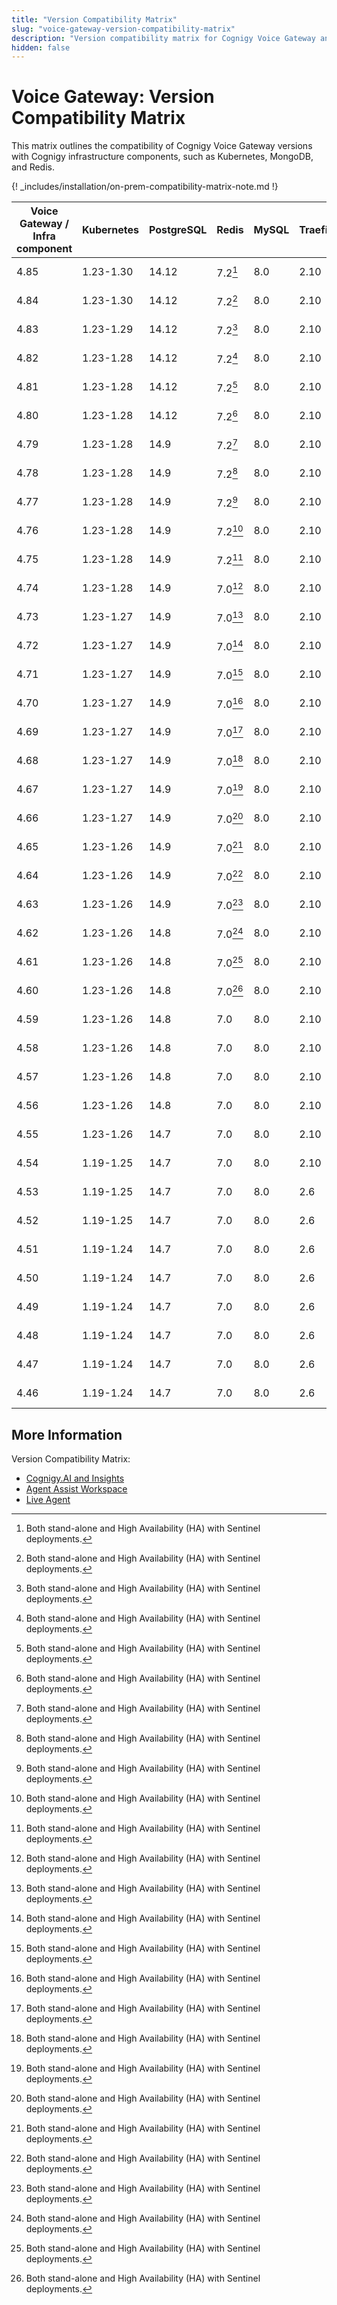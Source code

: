 ```yaml
---
title: "Version Compatibility Matrix"
slug: "voice-gateway-version-compatibility-matrix"
description: "Version compatibility matrix for Cognigy Voice Gateway and Infrastructure Components provides valuable insights and ensures seamless integration and upgrades for optimal performance."
hidden: false
---
```


# Voice Gateway: Version Compatibility Matrix

This matrix outlines the compatibility of Cognigy Voice Gateway versions with Cognigy infrastructure components,
such as Kubernetes, MongoDB, and Redis.

{! _includes/installation/on-prem-compatibility-matrix-note.md !}

| Voice Gateway /<br> Infra component | Kubernetes | PostgreSQL | Redis   | MySQL | Traefik | InfluxDB | Jaeger | Helm          |
|-------------------------------------|------------|------------|---------|-------|---------|----------|--------|---------------|
| 4.85                                | 1.23-1.30  | 14.12      | 7.2[^*] | 8.0   | 2.10    | 1.8      | 1.57   | 3.9 or higher |
| 4.84                                | 1.23-1.30  | 14.12      | 7.2[^*] | 8.0   | 2.10    | 1.8      | 1.57   | 3.9 or higher |
| 4.83                                | 1.23-1.29  | 14.12      | 7.2[^*] | 8.0   | 2.10    | 1.8      | 1.57   | 3.9 or higher |
| 4.82                                | 1.23-1.28  | 14.12      | 7.2[^*] | 8.0   | 2.10    | 1.8      | 1.57   | 3.9 or higher |
| 4.81                                | 1.23-1.28  | 14.12      | 7.2[^*] | 8.0   | 2.10    | 1.8      | 1.57   | 3.9 or higher |
| 4.80                                | 1.23-1.28  | 14.12      | 7.2[^*] | 8.0   | 2.10    | 1.8      | 1.57   | 3.9 or higher |
| 4.79                                | 1.23-1.28  | 14.9       | 7.2[^*] | 8.0   | 2.10    | 1.8      | 1.57   | 3.9 or higher |
| 4.78                                | 1.23-1.28  | 14.9       | 7.2[^*] | 8.0   | 2.10    | 1.8      | 1.57   | 3.9 or higher |
| 4.77                                | 1.23-1.28  | 14.9       | 7.2[^*] | 8.0   | 2.10    | 1.8      | 1.57   | 3.9 or higher |
| 4.76                                | 1.23-1.28  | 14.9       | 7.2[^*] | 8.0   | 2.10    | 1.8      | 1.54   | 3.9 or higher |
| 4.75                                | 1.23-1.28  | 14.9       | 7.2[^*] | 8.0   | 2.10    | 1.8      | 1.54   | 3.9 or higher |
| 4.74                                | 1.23-1.28  | 14.9       | 7.0[^*] | 8.0   | 2.10    | 1.8      | 1.54   | 3.9 or higher |
| 4.73                                | 1.23-1.27  | 14.9       | 7.0[^*] | 8.0   | 2.10    | 1.8      | 1.54   | 3.9 or higher |
| 4.72                                | 1.23-1.27  | 14.9       | 7.0[^*] | 8.0   | 2.10    | 1.8      | 1.54   | 3.9 or higher |
| 4.71                                | 1.23-1.27  | 14.9       | 7.0[^*] | 8.0   | 2.10    | 1.8      | 1.47   | 3.9 or higher |
| 4.70                                | 1.23-1.27  | 14.9       | 7.0[^*] | 8.0   | 2.10    | 1.8      | 1.47   | 3.9 or higher |
| 4.69                                | 1.23-1.27  | 14.9       | 7.0[^*] | 8.0   | 2.10    | 1.8      | 1.47   | 3.9 or higher |
| 4.68                                | 1.23-1.27  | 14.9       | 7.0[^*] | 8.0   | 2.10    | 1.8      | 1.47   | 3.9 or higher |
| 4.67                                | 1.23-1.27  | 14.9       | 7.0[^*] | 8.0   | 2.10    | 1.8      | 1.47   | 3.9 or higher |
| 4.66                                | 1.23-1.27  | 14.9       | 7.0[^*] | 8.0   | 2.10    | 1.8      | -      | 3.9 or higher |
| 4.65                                | 1.23-1.26  | 14.9       | 7.0[^*] | 8.0   | 2.10    | 1.8      | -      | 3.9 or higher |
| 4.64                                | 1.23-1.26  | 14.9       | 7.0[^*] | 8.0   | 2.10    | 1.8      | -      | 3.9 or higher |
| 4.63                                | 1.23-1.26  | 14.9       | 7.0[^*] | 8.0   | 2.10    | 1.8      | -      | 3.9 or higher |
| 4.62                                | 1.23-1.26  | 14.8       | 7.0[^*] | 8.0   | 2.10    | 1.8      | -      | 3.9 or higher |
| 4.61                                | 1.23-1.26  | 14.8       | 7.0[^*] | 8.0   | 2.10    | 1.8      | -      | 3.9 or higher |
| 4.60                                | 1.23-1.26  | 14.8       | 7.0[^*] | 8.0   | 2.10    | 1.8      | -      | 3.9 or higher |
| 4.59                                | 1.23-1.26  | 14.8       | 7.0     | 8.0   | 2.10    | 1.8      | -      | 3.9 or higher |
| 4.58                                | 1.23-1.26  | 14.8       | 7.0     | 8.0   | 2.10    | 1.8      | -      | 3.9 or higher |
| 4.57                                | 1.23-1.26  | 14.8       | 7.0     | 8.0   | 2.10    | 1.8      | -      | 3.9 or higher |
| 4.56                                | 1.23-1.26  | 14.8       | 7.0     | 8.0   | 2.10    | 1.8      | -      | 3.9 or higher |
| 4.55                                | 1.23-1.26  | 14.7       | 7.0     | 8.0   | 2.10    | 1.8      | -      | 3.9 or higher |
| 4.54                                | 1.19-1.25  | 14.7       | 7.0     | 8.0   | 2.10    | 1.8      | -      | 3.9 or higher |
| 4.53                                | 1.19-1.25  | 14.7       | 7.0     | 8.0   | 2.6     | 1.8      | -      | 3.8 or higher |
| 4.52                                | 1.19-1.25  | 14.7       | 7.0     | 8.0   | 2.6     | 1.8      | -      | 3.8 or higher |
| 4.51                                | 1.19-1.24  | 14.7       | 7.0     | 8.0   | 2.6     | 1.8      | -      | 3.8 or higher |
| 4.50                                | 1.19-1.24  | 14.7       | 7.0     | 8.0   | 2.6     | 1.8      | -      | 3.8 or higher |
| 4.49                                | 1.19-1.24  | 14.7       | 7.0     | 8.0   | 2.6     | 1.8      | -      | 3.8 or higher |
| 4.48                                | 1.19-1.24  | 14.7       | 7.0     | 8.0   | 2.6     | 1.8      | -      | 3.8 or higher |
| 4.47                                | 1.19-1.24  | 14.7       | 7.0     | 8.0   | 2.6     | 1.8      | -      | 3.8 or higher |
| 4.46                                | 1.19-1.24  | 14.7       | 7.0     | 8.0   | 2.6     | 1.8      | -      | 3.8 or higher |

[^*]: Both stand-alone and High Availability (HA) with Sentinel deployments.

## More Information

Version Compatibility Matrix:

- [Cognigy.AI and Insights](../../ai/installation/version-compatibility-matrix.md)
- [Agent Assist Workspace](../../ai-copilot/installation/version-compatibility-matrix.md)
- [Live Agent](../../live-agent/installation/deployment/version-compatibility-matrix.md)